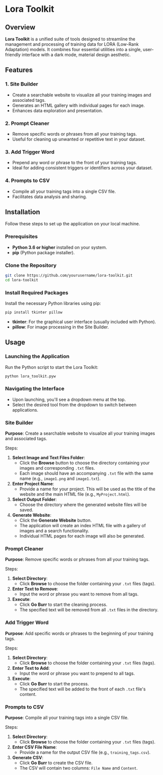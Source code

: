 # Lora Toolkit

## Overview
**Lora Toolkit** is a unified suite of tools designed to streamline the management and processing of training data for LORA (Low-Rank Adaptation) models. It combines four essential utilities into a single, user-friendly interface with a dark mode, material design aesthetic.

## Features

### 1. Site Builder
- Create a searchable website to visualize all your training images and associated tags.
- Generates an HTML gallery with individual pages for each image.
- Enhances data exploration and presentation.

### 2. Prompt Cleaner
- Remove specific words or phrases from all your training tags.
- Useful for cleaning up unwanted or repetitive text in your dataset.

### 3. Add Trigger Word
- Prepend any word or phrase to the front of your training tags.
- Ideal for adding consistent triggers or identifiers across your dataset.

### 4. Prompts to CSV
- Compile all your training tags into a single CSV file.
- Facilitates data analysis and sharing.

## Installation

Follow these steps to set up the application on your local machine.

### Prerequisites
- **Python 3.6 or higher** installed on your system.
- **pip** (Python package installer).

### Clone the Repository

```bash
git clone https://github.com/yourusername/lora-toolkit.git
cd lora-toolkit
```

### Install Required Packages

Install the necessary Python libraries using pip:

```bash
pip install tkinter pillow
```

- **tkinter**: For the graphical user interface (usually included with Python).
- **pillow**: For image processing in the Site Builder.

## Usage

### Launching the Application

Run the Python script to start the Lora Toolkit:

```bash
python lora_toolkit.pyw
```


### Navigating the Interface

- Upon launching, you'll see a dropdown menu at the top.
- Select the desired tool from the dropdown to switch between applications.

### Site Builder

**Purpose**: Create a searchable website to visualize all your training images and associated tags.

Steps:
1. **Select Image and Text Files Folder**:
   - Click the **Browse** button to choose the directory containing your images and corresponding `.txt` files.
   - Each image should have an accompanying `.txt` file with the same name (e.g., `image1.png` and `image1.txt`).
2. **Enter Project Name**:
   - Provide a name for your project. This will be used as the title of the website and the main HTML file (e.g., `MyProject.html`).
3. **Select Output Folder**:
   - Choose the directory where the generated website files will be saved.
4. **Generate Website**:
   - Click the **Generate Website** button.
   - The application will create an index HTML file with a gallery of images and a search functionality.
   - Individual HTML pages for each image will also be generated.

### Prompt Cleaner

**Purpose**: Remove specific words or phrases from all your training tags.

Steps:
1. **Select Directory**:
   - Click **Browse** to choose the folder containing your `.txt` files (tags).
2. **Enter Text to Remove**:
   - Input the word or phrase you want to remove from all tags.
3. **Execute**:
   - Click **Go Burr** to start the cleaning process.
   - The specified text will be removed from all `.txt` files in the directory.

### Add Trigger Word

**Purpose**: Add specific words or phrases to the beginning of your training tags.

Steps:
1. **Select Directory**:
   - Click **Browse** to choose the folder containing your `.txt` files (tags).
2. **Enter Text to Add**:
   - Input the word or phrase you want to prepend to all tags.
3. **Execute**:
   - Click **Go Burr** to start the process.
   - The specified text will be added to the front of each `.txt` file's content.

### Prompts to CSV

**Purpose**: Compile all your training tags into a single CSV file.

Steps:
1. **Select Directory**:
   - Click **Browse** to choose the folder containing your `.txt` files (tags).
2. **Enter CSV File Name**:
   - Provide a name for the output CSV file (e.g., `training_tags.csv`).
3. **Generate CSV**:
   - Click **Go Burr** to create the CSV file.
   - The CSV will contain two columns: `File Name` and `Content`.
